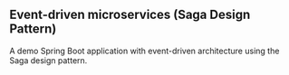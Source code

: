 ## Event-driven microservices (Saga Design Pattern)
A demo Spring Boot application with event-driven architecture using the Saga design pattern.
